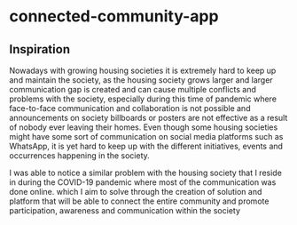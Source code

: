 # connected-community-app

## Inspiration

Nowadays with growing housing societies it is extremely hard to keep up and maintain the society, as the housing society grows larger and larger 
communication gap is created and can cause multiple conflicts and problems with the society, especially during this time of pandemic where face-to-face 
communication and collaboration is not possible and announcements on society billboards or posters are not effective as a result of nobody ever leaving their
homes. Even though some housing societies might have some sort of communication on social media platforms such as WhatsApp, it is yet hard to keep up 
with the different initiatives, events and occurrences happening in the society.

I was able to notice a similar problem with the housing society that I reside in during the COVID-19 pandemic where most of the communication was done online. which I aim to solve through the creation of solution and platform that will be able to connect the entire community and promote participation, awareness and communication within the society


